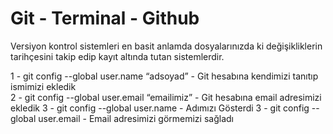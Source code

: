 # Git - Terminal - Github

Versiyon kontrol sistemleri en basit anlamda dosyalarınızda ki değişikliklerin tarihçesini takip edip kayıt altında tutan sistemlerdir.

1 - git config --global user.name “adsoyad”	    - Git hesabına kendimizi tanıtıp ismimizi ekledik <br/>
2 - git config --global user.email “emailimiz”	- Git hesabına email adresimizi ekledik
3 - git config --global user.name			          - Adımızı Gösterdi
3 - git config --global user.email			        - Email adresimizi görmemizi sağladı
